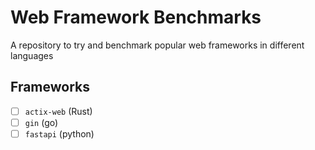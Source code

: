 # Web Framework Benchmarks

A repository to try and benchmark popular web frameworks in different languages

## Frameworks

- [ ] `actix-web` (Rust)
- [ ] `gin` (go)
- [ ] `fastapi` (python)
